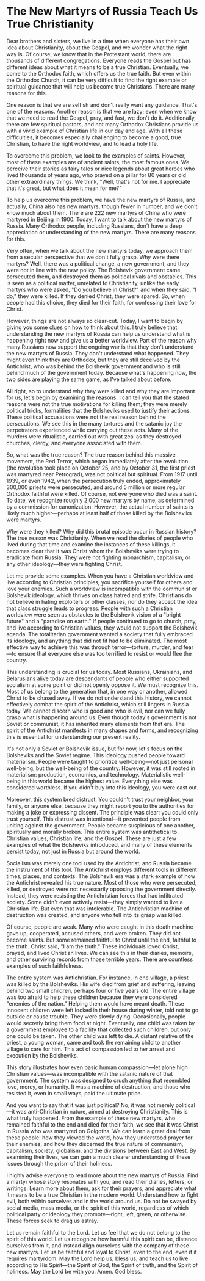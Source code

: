 # The New Martyrs of Russia Teach Us True Christianity

Dear brothers and sisters, we live in a time when everyone has their own idea about Christianity, about the Gospel, and we wonder what the right way is. Of course, we know that in the Protestant world, there are thousands of different congregations. Everyone reads the Gospel but has different ideas about what it means to be a true Christian. Eventually, we come to the Orthodox faith, which offers us the true faith. But even within the Orthodox Church, it can be very difficult to find the right example or spiritual guidance that will help us become true Christians. There are many reasons for this.

One reason is that we are selfish and don't really want any guidance. That's one of the reasons. Another reason is that we are lazy; even when we know that we need to read the Gospel, pray, and fast, we don't do it. Additionally, there are few spiritual pastors, and not many Orthodox Christians provide us with a vivid example of Christian life in our day and age. With all these difficulties, it becomes especially challenging to become a good, true Christian, to have the right worldview, and to lead a holy life.

To overcome this problem, we look to the examples of saints. However, most of these examples are of ancient saints, the most famous ones. We perceive their stories as fairy tales or nice legends about great heroes who lived thousands of years ago, who prayed on a pillar for 80 years or did other extraordinary things. We think, "Well, that's not for me. I appreciate that it's great, but what does it mean for me?"

To help us overcome this problem, we have the new martyrs of Russia, and actually, China also has new martyrs, though fewer in number, and we don't know much about them. There are 222 new martyrs of China who were martyred in Beijing in 1900. Today, I want to talk about the new martyrs of Russia. Many Orthodox people, including Russians, don't have a deep appreciation or understanding of the new martyrs. There are many reasons for this.

Very often, when we talk about the new martyrs today, we approach them from a secular perspective that we don't fully grasp. Why were there martyrs? Well, there was a political change, a new government, and they were not in line with the new policy. The Bolshevik government came, persecuted them, and destroyed them as political rivals and obstacles. This is seen as a political matter, unrelated to Christianity, unlike the early martyrs who were asked, "Do you believe in Christ?" and when they said, "I do," they were killed. If they denied Christ, they were spared. So, when people had this choice, they died for their faith, for confessing their love for Christ.

However, things are not always so clear-cut. Today, I want to begin by giving you some clues on how to think about this. I truly believe that understanding the new martyrs of Russia can help us understand what is happening right now and give us a better worldview. Part of the reason why many Russians now support the ongoing war is that they don't understand the new martyrs of Russia. They don't understand what happened. They might even think they are Orthodox, but they are still deceived by the Antichrist, who was behind the Bolshevik government and who is still behind much of the government today. Because what's happening now, the two sides are playing the same game, as I've talked about before.

All right, so to understand why they were killed and why they are important for us, let's begin by examining the reasons. I can tell you that the stated reasons were not the true motivations for killing them; they were merely political tricks, formalities that the Bolsheviks used to justify their actions. These political accusations were not the real reason behind the persecutions. We see this in the many tortures and the satanic joy the perpetrators experienced while carrying out these acts. Many of the murders were ritualistic, carried out with great zeal as they destroyed churches, clergy, and everyone associated with them.

So, what was the true reason? The true reason behind this massive movement, the Red Terror, which began immediately after the revolution (the revolution took place on October 25, and by October 31, the first priest was martyred near Petrograd), was not political but spiritual. From 1917 until 1939, or even 1942, when the persecution truly ended, approximately 300,000 priests were persecuted, and around 5 million or more regular Orthodox faithful were killed. Of course, not everyone who died was a saint. To date, we recognize roughly 2,000 new martyrs by name, as determined by a commission for canonization. However, the actual number of saints is likely much higher—perhaps at least half of those killed by the Bolsheviks were martyrs.

Why were they killed? Why did this brutal episode occur in Russian history? The true reason was Christianity. When we read the diaries of people who lived during that time and examine the instances of these killings, it becomes clear that it was Christ whom the Bolsheviks were trying to eradicate from Russia. They were not fighting monarchism, capitalism, or any other ideology—they were fighting Christ.

Let me provide some examples. When you have a Christian worldview and live according to Christian principles, you sacrifice yourself for others and love your enemies. Such a worldview is incompatible with the communist or Bolshevik ideology, which thrives on class hatred and strife. Christians do not believe in hating exploiters or other classes, nor do they accept the idea that class struggle leads to progress. People with such a Christian worldview were seen as obstacles to the Bolshevik vision of a "bright future" and a "paradise on earth." If people continued to go to church, pray, and live according to Christian values, they would not support the Bolshevik agenda. The totalitarian government wanted a society that fully embraced its ideology, and anything that did not fit had to be eliminated. The most effective way to achieve this was through terror—torture, murder, and fear—to ensure that everyone else was too terrified to resist or would flee the country.

This understanding is crucial for us today. Most Russians, Ukrainians, and Belarusians alive today are descendants of people who either supported socialism at some point or did not openly oppose it. We must recognize this. Most of us belong to the generation that, in one way or another, allowed Christ to be chased away. If we do not understand this history, we cannot effectively combat the spirit of the Antichrist, which still lingers in Russia today. We cannot discern who is good and who is evil, nor can we fully grasp what is happening around us. Even though today's government is not Soviet or communist, it has inherited many elements from that era. The spirit of the Antichrist manifests in many shapes and forms, and recognizing this is essential for understanding our present reality.

It's not only a Soviet or Bolshevik issue, but for now, let's focus on the Bolsheviks and the Soviet regime. This ideology pushed people toward materialism. People were taught to prioritize well-being—not just personal well-being, but the well-being of the country. However, it was still rooted in materialism: production, economics, and technology. Materialistic well-being in this world became the highest value. Everything else was considered worthless. If you didn't buy into this ideology, you were cast out. 

Moreover, this system bred distrust. You couldn't trust your neighbor, your family, or anyone else, because they might report you to the authorities for making a joke or expressing dissent. The principle was clear: you could only trust yourself. This distrust was intentional—it prevented people from uniting against the government. People became suspicious of one another, spiritually and morally broken. This entire system was antithetical to Christian values, Christian life, and the Gospel. These are just a few examples of what the Bolsheviks introduced, and many of these elements persist today, not just in Russia but around the world.

Socialism was merely one tool used by the Antichrist, and Russia became the instrument of this tool. The Antichrist employs different tools in different times, places, and contexts. The Bolshevik era was a stark example of how the Antichrist revealed his true nature. Most of those who were persecuted, killed, or destroyed were not necessarily opposing the government directly. Instead, they were resisting the Antichristian forces that had infiltrated society. Some didn't even actively resist—they simply wanted to live a Christian life. But even that was intolerable. The Antichristian machine of destruction was created, and anyone who fell into its grasp was killed.

Of course, people are weak. Many who were caught in this death machine gave up, cooperated, accused others, and were broken. They did not become saints. But some remained faithful to Christ until the end, faithful to the truth. Christ said, "I am the truth." These individuals loved Christ, prayed, and lived Christian lives. We can see this in their diaries, memoirs, and other surviving records from those terrible years. There are countless examples of such faithfulness.

The entire system was Antichristian. For instance, in one village, a priest was killed by the Bolsheviks. His wife died from grief and suffering, leaving behind two small children, perhaps four or five years old. The entire village was too afraid to help these children because they were considered "enemies of the nation." Helping them would have meant death. These innocent children were left locked in their house during winter, told not to go outside or cause trouble. They were slowly dying. Occasionally, people would secretly bring them food at night. Eventually, one child was taken by a government employee to a facility that collected such children, but only one could be taken. The other child was left to die. A distant relative of the priest, a young woman, came and took the remaining child to another village to care for him. This act of compassion led to her arrest and execution by the Bolsheviks. 

This story illustrates how even basic human compassion—let alone high Christian values—was incompatible with the satanic nature of that government. The system was designed to crush anything that resembled love, mercy, or humanity. It was a machine of destruction, and those who resisted it, even in small ways, paid the ultimate price.

And you want to say that it was just political? No, it was not merely political—it was anti-Christian in nature, aimed at destroying Christianity. This is what truly happened. From the example of these new martyrs, who remained faithful to the end and died for their faith, we see that it was Christ in Russia who was martyred on Golgotha. We can learn a great deal from these people: how they viewed the world, how they understood prayer for their enemies, and how they discerned the true nature of communism, capitalism, society, globalism, and the divisions between East and West. By examining their lives, we can gain a much clearer understanding of these issues through the prism of their holiness.

I highly advise everyone to read more about the new martyrs of Russia. Find a martyr whose story resonates with you, and read their diaries, letters, or writings. Learn more about them, ask for their prayers, and appreciate what it means to be a true Christian in the modern world. Understand how to fight evil, both within ourselves and in the world around us. Do not be swayed by social media, mass media, or the spirit of this world, regardless of which political party or ideology they promote—right, left, green, or otherwise. These forces seek to drag us astray.

Let us remain faithful to the Lord. Let us feel that we do not belong to the spirit of this world. Let us recognize how harmful this spirit can be, distance ourselves from it, and instead align ourselves with the company of these new martyrs. Let us be faithful and loyal to Christ, even to the end, even if it requires martyrdom. May the Lord help us, bless us, and teach us to live according to His Spirit—the Spirit of God, the Spirit of truth, and the Spirit of holiness. May the Lord be with you. Amen. God bless.


